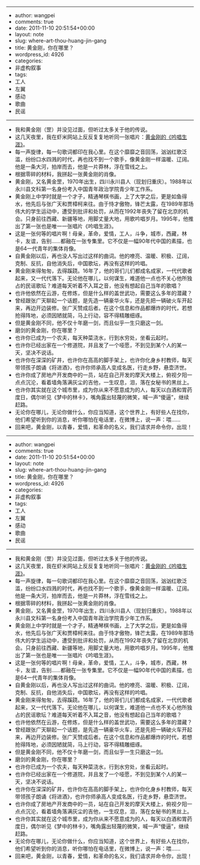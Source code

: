 - --
- author: wangpei
- comments: true
- date: 2011-11-10 20:51:54+00:00
- layout: note
- slug: where-art-thou-huang-jin-gang
- title: 黄金刚，你在哪里？
- wordpress_id: 4926
- categories:
- 非虚构叙事
- tags:
- 工人
- 左翼
- 感动
- 歌曲
- 民谣
- --
- 我和黄金刚（罡）并没见过面，但听过太多关于他的传说。
- 这几天夜里，我在虾米网站上反反复复地听同一张唱片：[黄金刚的《吟唱生涯》](http://www.xiami.com/album/297539)。
- 每一声旋律，每一句歌词都印在我心里。在这个靡靡之音回荡，汹汹红歌泛滥，纷纷口水四溅的时代，再也找不到一个歌手，像黄金刚一样温暖、辽阔。他是一条大河，拍岸而去，他是一片莽林，浮在雪线之上。
- 根据零碎的材料，我拼起一张黄金刚的肖像。 
- 黄金刚，又名黄金罡，1970年出生，四川永川县人（现划归重庆）。1988年以永川县文科第一名身份考入中国青年政治学院青少年工作系。
- 黄金刚上中学时就是一个才子，精通琴棋书画，上了大学之后，更是如鱼得水，他先后与张广天和贾樟柯来往。由于恃才傲物，锋芒太露，在1989年那场伟大的学生运动中，遭受到批评和处罚，从而在1992年丧失了留在北京的机会。只身前往西藏、新疆等地，用脚丈量大地，用歌吟唱岁月。1995年，他推出了第一张也是唯一一张唱片《吟唱生涯》。
- 这是一张何等的唱片啊！母亲，革命，爱情，工人，斗争，城市，西藏，林卡，友谊，告别……都融在一张专集里。它不仅是一幅90年代中国的素描，也是64一代青年的集体肖像。
- 自黄金刚以后，再也没人写出过这样的曲词。他的嘹亮、温暖、积极、辽阔，克制、反抗，自他消失后，中国歌坛，再没有这样的吟唱。
- 黄金刚来得匆匆，去得蹊跷。16年了，他的哥们儿们都成名成家，一代代歌者起来，又一代代落下。无论他在哪儿，以何谋生，难道他一点也不关心他所独占的民谣歌坛？难道每天听着不入耳之音，他没有想起自己当年的歌唱？
- 也许他依然在云游，在修炼，但是什么样的盖世武功，需要这么多年的潜藏？
- 曾经跟张广天聊起一个话题，是先造一辆豪华火车，还是先把一辆破火车开起来，再边开边装修。张广天赞成后者。在这个信息和作品都爆炸的时代，若想抢得阵地，必须因陋就简，马上行动，容不得精雕细琢。
- 但是黄金刚不同，他不仅十年磨一剑，而且似乎一生只磨这一剑。
- 磨剑的黄金刚，你在哪里？
- 也许你已成为一个农夫，每天种菜浇水，行到水穷处，坐看云起时。
- 也许你已经出家在一个修道院，并且发了一个哑愿，不到见到某个人的某一天，坚决不说话。
- 也许你在深深的矿井，也许你在高高的脚手架上，也许你化身乡村教师，每天带领孩子朗诵《将进酒》，也许你师承高人变成名医，行走乡野，悬壶济世。
- 也许你成了房地产开发商中的一员，站在自己开发的摩天大楼上，俯视夕阳一点点沉沦，看着墙角落满灰尘的吉他，一生叹息，泪，落在女秘书的黑丝上。
- 也许你其实就在这个城市里，成为你从来不愿意成为的人，每天以白酒和胃药度日，偶尔听见《梦中的林卡》，嘴角露出轻蔑的微笑，喊一声“傻逼”，继续赶路。
- 无论你在哪儿，无论你做什么，你应当知道，这个世界上，有好些人在找你，他们希望听到你的消息，听你哪怕在电话里，在微博上，说一声：喂……
- 回来吧，黄金刚，以青春，爱情，和革命的名义，我们请求并命令你，出现！
- --
- author: wangpei
- comments: true
- date: 2011-11-10 20:51:54+00:00
- layout: note
- slug: where-art-thou-huang-jin-gang
- title: 黄金刚，你在哪里？
- wordpress_id: 4926
- categories:
- 非虚构叙事
- tags:
- 工人
- 左翼
- 感动
- 歌曲
- 民谣
- --
- 我和黄金刚（罡）并没见过面，但听过太多关于他的传说。
- 这几天夜里，我在虾米网站上反反复复地听同一张唱片：[黄金刚的《吟唱生涯》](http://www.xiami.com/album/297539)。
- 每一声旋律，每一句歌词都印在我心里。在这个靡靡之音回荡，汹汹红歌泛滥，纷纷口水四溅的时代，再也找不到一个歌手，像黄金刚一样温暖、辽阔。他是一条大河，拍岸而去，他是一片莽林，浮在雪线之上。
- 根据零碎的材料，我拼起一张黄金刚的肖像。 
- 黄金刚，又名黄金罡，1970年出生，四川永川县人（现划归重庆）。1988年以永川县文科第一名身份考入中国青年政治学院青少年工作系。
- 黄金刚上中学时就是一个才子，精通琴棋书画，上了大学之后，更是如鱼得水，他先后与张广天和贾樟柯来往。由于恃才傲物，锋芒太露，在1989年那场伟大的学生运动中，遭受到批评和处罚，从而在1992年丧失了留在北京的机会。只身前往西藏、新疆等地，用脚丈量大地，用歌吟唱岁月。1995年，他推出了第一张也是唯一一张唱片《吟唱生涯》。
- 这是一张何等的唱片啊！母亲，革命，爱情，工人，斗争，城市，西藏，林卡，友谊，告别……都融在一张专集里。它不仅是一幅90年代中国的素描，也是64一代青年的集体肖像。
- 自黄金刚以后，再也没人写出过这样的曲词。他的嘹亮、温暖、积极、辽阔，克制、反抗，自他消失后，中国歌坛，再没有这样的吟唱。
- 黄金刚来得匆匆，去得蹊跷。16年了，他的哥们儿们都成名成家，一代代歌者起来，又一代代落下。无论他在哪儿，以何谋生，难道他一点也不关心他所独占的民谣歌坛？难道每天听着不入耳之音，他没有想起自己当年的歌唱？
- 也许他依然在云游，在修炼，但是什么样的盖世武功，需要这么多年的潜藏？
- 曾经跟张广天聊起一个话题，是先造一辆豪华火车，还是先把一辆破火车开起来，再边开边装修。张广天赞成后者。在这个信息和作品都爆炸的时代，若想抢得阵地，必须因陋就简，马上行动，容不得精雕细琢。
- 但是黄金刚不同，他不仅十年磨一剑，而且似乎一生只磨这一剑。
- 磨剑的黄金刚，你在哪里？
- 也许你已成为一个农夫，每天种菜浇水，行到水穷处，坐看云起时。
- 也许你已经出家在一个修道院，并且发了一个哑愿，不到见到某个人的某一天，坚决不说话。
- 也许你在深深的矿井，也许你在高高的脚手架上，也许你化身乡村教师，每天带领孩子朗诵《将进酒》，也许你师承高人变成名医，行走乡野，悬壶济世。
- 也许你成了房地产开发商中的一员，站在自己开发的摩天大楼上，俯视夕阳一点点沉沦，看着墙角落满灰尘的吉他，一生叹息，泪，落在女秘书的黑丝上。
- 也许你其实就在这个城市里，成为你从来不愿意成为的人，每天以白酒和胃药度日，偶尔听见《梦中的林卡》，嘴角露出轻蔑的微笑，喊一声“傻逼”，继续赶路。
- 无论你在哪儿，无论你做什么，你应当知道，这个世界上，有好些人在找你，他们希望听到你的消息，听你哪怕在电话里，在微博上，说一声：喂……
- 回来吧，黄金刚，以青春，爱情，和革命的名义，我们请求并命令你，出现！
